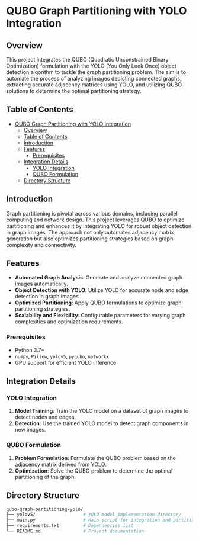 # QUBO Graph Partitioning with YOLO Integration

## Overview

This project integrates the QUBO (Quadratic Unconstrained Binary Optimization) formulation with the YOLO (You Only Look Once) object detection algorithm to tackle the graph partitioning problem. The aim is to automate the process of analyzing images depicting connected graphs, extracting accurate adjacency matrices using YOLO, and utilizing QUBO solutions to determine the optimal partitioning strategy.

## Table of Contents

- [QUBO Graph Partitioning with YOLO Integration](#qubo-graph-partitioning-with-yolo-integration)
  - [Overview](#overview)
  - [Table of Contents](#table-of-contents)
  - [Introduction](#introduction)
  - [Features](#features)
    - [Prerequisites](#prerequisites)
  - [Integration Details](#integration-details)
    - [YOLO Integration](#yolo-integration)
    - [QUBO Formulation](#qubo-formulation)
  - [Directory Structure](#directory-structure)

## Introduction

Graph partitioning is pivotal across various domains, including parallel computing and network design. This project leverages QUBO to optimize partitioning and enhances it by integrating YOLO for robust object detection in graph images. The approach not only automates adjacency matrix generation but also optimizes partitioning strategies based on graph complexity and connectivity.

## Features

- **Automated Graph Analysis**: Generate and analyze connected graph images automatically.
- **Object Detection with YOLO**: Utilize YOLO for accurate node and edge detection in graph images.
- **Optimized Partitioning**: Apply QUBO formulations to optimize graph partitioning strategies.
- **Scalability and Flexibility**: Configurable parameters for varying graph complexities and optimization requirements.

### Prerequisites

- Python 3.7+
- `numpy`, `Pillow`, `yolov5`, `pyqubo`, `networkx`
- GPU support for efficient YOLO inference

## Integration Details

### YOLO Integration

1. **Model Training**: Train the YOLO model on a dataset of graph images to detect nodes and edges.
2. **Detection**: Use the trained YOLO model to detect graph components in new images.

### QUBO Formulation

1. **Problem Formulation**: Formulate the QUBO problem based on the adjacency matrix derived from YOLO.
2. **Optimization**: Solve the QUBO problem to determine the optimal partitioning of the graph.

## Directory Structure

```bash
qubo-graph-partitioning-yolo/
├── yolov5/                  # YOLO model implementation directory
├── main.py                  # Main script for integration and partitioning
├── requirements.txt         # Dependencies list
└── README.md                # Project documentation
```